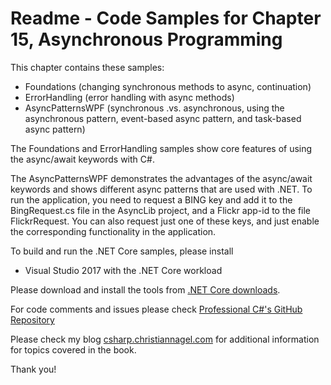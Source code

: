 # Readme - Code Samples for Chapter 15, Asynchronous Programming

This chapter contains these samples:

* Foundations (changing synchronous methods to async, continuation)
* ErrorHandling (error handling with async methods)
* AsyncPatternsWPF (synchronous .vs. asynchronous, using the asynchronous pattern, event-based async pattern, and task-based async pattern)

The Foundations and ErrorHandling samples show core features of using the async/await keywords with C#.

The AsyncPatternsWPF demonstrates the advantages of the async/await keywords and shows different async patterns that are used with .NET. To run the application, you need to request a BING key and add it to the BingRequest.cs file in the AsyncLib project, and a Flickr app-id to the file FlickrRequest. You can also request just one of these keys, and just enable the corresponding functionality in the application.

To build and run the .NET Core samples, please install
* Visual Studio 2017 with the .NET Core workload

Please download and install the tools from [.NET Core downloads](https://www.microsoft.com/net/core).
 
For code comments and issues please check [Professional C#'s GitHub Repository](https://github.com/ProfessionalCSharp/ProfessionalCSharp6)

Please check my blog [csharp.christiannagel.com](https://csharp.christiannagel.com "csharp.christiannagel.com") for additional information for topics covered in the book.

Thank you!